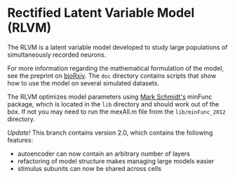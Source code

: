 Rectified Latent Variable Model (RLVM) 
===

The RLVM is a latent variable model developed to study large populations of simultaneously recorded neurons. 

For more information regarding the mathematical formulation of the model, see the preprint on [bioRxiv](http://biorxiv.org/content/early/2016/08/29/072173). The `doc` directory contains scripts that show how to use the model on several simulated datasets. 

The RLVM optimizes model parameters using [Mark Schmidt's](http://www.cs.ubc.ca/~schmidtm/) minFunc package, which is located in the `lib` directory and should work out of the box. If not you may need to run the mexAll.m file from the `lib/minFunc_2012` directory.

*Update!*
This branch contains version 2.0, which contains the following features:
- autoencoder can now contain an arbitrary number of layers
- refactoring of model structure makes managing large models easier
- stimulus subunits can now be shared across cells
